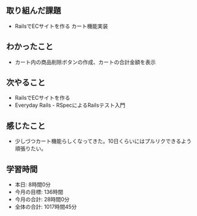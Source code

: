 ## 取り組んだ課題
- RailsでECサイトを作る カート機能実装
## わかったこと
- カート内の商品削除ボタンの作成、カートの合計金額を表示
## 次やること
- RailsでECサイトを作る
- Everyday Rails - RSpecによるRailsテスト入門
## 感じたこと
- 少しづつカート機能らしくなってきた。10日くらいにはプルリクできるよう頑張りたい。
## 学習時間
- 本日: 8時間0分
- 今月の目標: 136時間
- 今月の合計: 28時間0分
- 全体の合計: 1017時間45分
